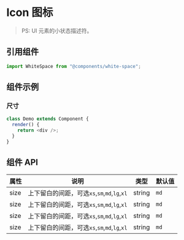 # Icon 图标

> PS: UI 元素的小状态描述符。

## 引用组件

```js
import WhiteSpace from "@components/white-space";
```

## 组件示例

### 尺寸

<!--DemoStart-->

```js
class Demo extends Component {
  render() {
    return <div />;
  }
}
```

<!--End-->

## 组件 API

| 属性    | 说明                                         | 类型   | 默认值 |
| ------- | -------------------------------------------- | ------ | ------ |
| size    | 上下留白的间距，可选`xs`,`sm`,`md`,`lg`,`xl` | string | `md`   |
| size    | 上下留白的间距，可选`xs`,`sm`,`md`,`lg`,`xl` | string | `md`   |
| size    | 上下留白的间距，可选`xs`,`sm`,`md`,`lg`,`xl` | string | `md`   |
| size    | 上下留白的间距，可选`xs`,`sm`,`md`,`lg`,`xl` | string | `md`   |

